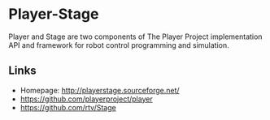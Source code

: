 
# Player-Stage

Player and Stage are two components of The Player Project
implementation API and framework for robot control programming and simulation.

## Links

* Homepage: http://playerstage.sourceforge.net/
* https://github.com/playerproject/player
* https://github.com/rtv/Stage
